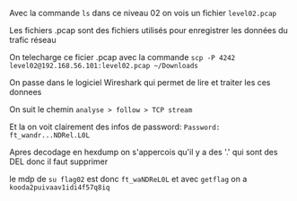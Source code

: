 Avec la commande ```ls``` dans ce niveau 02 on vois un fichier ```level02.pcap```

Les fichiers .pcap sont des fichiers utilisés pour enregistrer les données du trafic réseau

On telecharge ce ficier .pcap avec la commande ```scp -P 4242 level02@192.168.56.101:level02.pcap ~/Downloads```

On passe dans le logiciel Wireshark qui permet de lire et traiter les ces donnees

On suit le chemin ```analyse > follow > TCP stream``` 

Et la on voit clairement des infos de password: ```Password: ft_wandr...NDRel.L0L```

Apres decodage en hexdump on s'appercois qu'il y a des '.' qui sont des DEL donc il faut supprimer

le mdp de ```su flag02``` est donc ```ft_waNDReL0L``` et avec ```getflag``` on a ```kooda2puivaav1idi4f57q8iq```






































